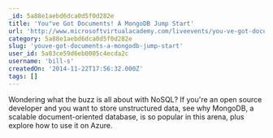```yaml
---
_id: 5a88e1aebd6dca0d5f0d282e
title: 'You"ve Got Documents! A MongoDB Jump Start'
url: 'http://www.microsoftvirtualacademy.com/liveevents/you-ve-got-documents-a-mongodb-jump-start'
category: 5a88e1aebd6dca0d5f0d282e
slug: 'youve-got-documents-a-mongodb-jump-start'
user_id: 5a83ce59d6eb0005c4ecda2c
username: 'bill-s'
createdOn: '2014-11-22T17:56:32.000Z'
tags: []
---
```


Wondering what the buzz is all about with NoSQL? If you're an open source developer and you want to store unstructured data, see why MongoDB, a scalable document-oriented database, is so popular in this arena, plus explore how to use it on Azure. 
